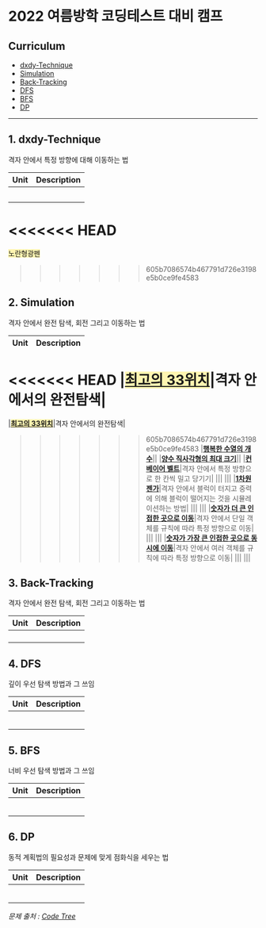 
# 2022 여름방학 코딩테스트 대비 캠프


## Curriculum

- [dxdy-Technique](#1._dxdy-Technique)
- [Simulation](#2._Simulation)
- [Back-Tracking](#3._Back-Tracking)
- [DFS](#4._DFS)
- [BFS](#5._BFS)
- [DP](#6._DP)
  
  
  
  
------------------
  
  
  
  
## 1. dxdy-Technique

격자 안에서 특정 방향에 대해 이동하는 법

| Unit | Description |
|--------------- | ---------------------------------- |
|**[]()**||
|**[]()**||
|**[]()**||
|**[]()**||
|**[]()**||
  
  
  
<<<<<<< HEAD
=======
  <span style='background-color: #fff5b1'>노란형광펜</span>
>>>>>>> 605b7086574b467791d726e3198e5b0ce9fe4583
## 2. Simulation

격자 안에서 완전 탐색, 회전 그리고 이동하는 법

| Unit | Description |
|--------------- | ---------------------------------- |
<<<<<<< HEAD
|<span style='background-color: #fff5b1'>[최고의 33위치](./simulation/최고의_33위치.py)</span>|격자 안에서의 완전탐색|
=======
|<span style='background-color: #fff5b1'>**[최고의 33위치](./simulation/최고의_33위치.py)**</span>|격자 안에서의 완전탐색|
>>>>>>> 605b7086574b467791d726e3198e5b0ce9fe4583
|**[행복한 수열의 개수](./simulation/행복한_수열의_개수_2.py)**||
|**[양수 직사각형의 최대 크기](./simulation/양수_직사각형의_최대_크기.py)**||
|**[컨베이어 벨트](./simulation/컨베이어_벨트_배열ver.py)**|격자 안에서 특정 방향으로 한 칸씩 밀고 당기기|
|**[](./simulation)**||
|**[](./simulation)**||
|**[1차원 젠가](./simulation/1차원_젠가.py)**|격자 안에서 블럭이 터지고 중력에 의해 블럭이 떨어지는 것을 시뮬레이션하는 방법|
|**[](./simulation)**||
|**[](./simulation)**||
|**[숫자가 더 큰 인접한 곳으로 이동](./simulation/숫자가_더_큰_인접한_곳으로_이동.cpp)**|격자 안에서 단일 객체를 규칙에 따라 특정 방향으로 이동|
|**[](./simulation)**||
|**[](./simulation)**||
|**[숫자가 가장 큰 인접한 곳으로 동시에 이동](./simulation/숫자가_가장_큰_인접한_곳으로_동시에_이동.py)**|격자 안에서 여러 객체를 규칙에 따라 특정 방향으로 이동|
|**[](./simulation)**||
|**[](./simulation)**||
  
  
  
## 3. Back-Tracking

격자 안에서 완전 탐색, 회전 그리고 이동하는 법

| Unit | Description |
|--------------- | ---------------------------------- |
|**[]()**||
|**[]()**||
|**[]()**||
|**[]()**||
  
  
  
  
## 4. DFS

깊이 우선 탐색 방법과 그 쓰임

| Unit | Description |
|--------------- | ---------------------------------- |
|**[]()**||
|**[]()**||
|**[]()**||
|**[]()**||
|**[]()**||
|**[]()**||
  
  
  
  
## 5. BFS

너비 우선 탐색 방법과 그 쓰임

| Unit | Description |
|--------------- | ---------------------------------- |
|**[]()**||
|**[]()**||
|**[]()**||
|**[]()**||
|**[]()**||
|**[]()**||
  
  
  
  
## 6. DP

동적 계획법의 필요성과 문제에 맞게 점화식을 세우는 법

| Unit | Description |
|--------------- | ---------------------------------- |
|**[]()**||
|**[]()**||
|**[]()**||
|**[]()**||
|**[]()**||
|**[]()**||
  
  
  
  
*문제 출처 : [Code Tree](https://www.codetree.ai/)*
